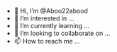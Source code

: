 - 👋 Hi, I’m @Aboo22abood
- 👀 I’m interested in ...
- 🌱 I’m currently learning ...
- 💞️ I’m looking to collaborate on ...
- 📫 How to reach me ...

<!---
Aboo22abood/Aboo22abood is a ✨ special ✨ repository because its `README.md` (this file) appears on your GitHub profile.
You can click the Preview link to take a look at your changes.
--->

